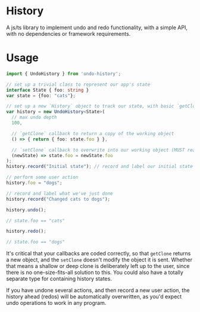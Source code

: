# History

A js/ts library to implement undo and redo functionality, with a simple API, with no dependencies or framework requirements.

# Usage
```ts
import { UndoHistory } from 'undo-history';

// set up a trivial class to represent our app's state
interface State { foo: string }
var state = {foo: "cats"};

// set up a new `History` object to track our state, with basic `getClone` and `setClone` methods
var history = new UndoHistory<State>(
  // max undo depth
  100,

  // `getClone` callback to return a copy of the working object
  () => { return { foo: state.foo } },

  // `setClone` callback to overwrite into our working object (MUST read properties FROM the object it is sent)
  (newState) => state.foo = newState.foo
);
history.record("Initial state"); // record and label our initial state

// perform some user action
history.foo = "dogs";

// record and label what we've just done
history.record("Changed cats to dogs");

history.undo();

// state.foo == "cats"

history.redo();

// state.foo == "dogs"
```

It's critical that your callbacks are coded correctly, so that `getClone` returns a new object, and the `setClone` doesn't modify the object it is sent. Whether that means a shallow or deep clone is deliberately left up to the user, since there is no one-size-fits-all solution to this. You could also have a totally separate type for containing history states.

If you have undone several actions, and then record a new user action, the history ahead (redos) will be automatically overwritten, as you'd expect undo operations to work in any program.